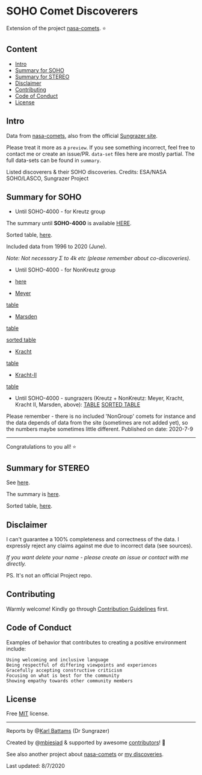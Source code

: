 # SOHO Comet Discoverers

Extension of the project [nasa-comets](https://github.com/mbiesiad/nasa-comets). ⭐

## Content
* [Intro](#intro)
* [Summary for SOHO](#summary-for-soho)
* [Summary for STEREO](#summary-for-stereo)
* [Disclaimer](#disclaimer)
* [Contributing](#contributing)
* [Code of Conduct](#code-of-conduct)
* [License](#license)

## Intro

Data from [nasa-comets](https://github.com/mbiesiad/nasa-comets), also from the official [Sungrazer site](https://sungrazer.nrl.navy.mil/).

Please treat it more as a `preview`. If you see something incorrect, feel free to contact me or create an issue/PR.
`data-set` files here are mostly partial. The full data-sets can be found in `summary`.

Listed discoverers & their SOHO discoveries. Credits: ESA/NASA SOHO/LASCO, Sungrazer Project

## Summary for SOHO

* Until SOHO-4000 - for Kreutz group

The summary until **SOHO-4000** is available [HERE](https://github.com/mbiesiad/soho-comet-discoverers/blob/master/summary/until-SOHO-4000.csv).

Sorted table, [here](https://github.com/mbiesiad/soho-comet-discoverers/blob/master/summary/until-SOHO-4000-sorted.csv).

Included data from 1996 to 2020 (June).

*Note: Not necessary Σ to 4k etc (please remember about co-discoveries).*

* Until SOHO-4000 - for NonKreutz group
- [here](https://github.com/mbiesiad/soho-comet-discoverers/tree/master/NonKreutz)

- [Meyer](https://github.com/mbiesiad/soho-comet-discoverers/tree/master/NonKreutz/Meyer)

[table](https://github.com/mbiesiad/soho-comet-discoverers/blob/master/NonKreutz/Meyer/summary/summary-1.csv)
- [Marsden](https://github.com/mbiesiad/soho-comet-discoverers/tree/master/NonKreutz/Marsden)

[table](https://github.com/mbiesiad/soho-comet-discoverers/blob/master/NonKreutz/Marsden/summary/summary-1.csv)

[sorted table](https://github.com/mbiesiad/soho-comet-discoverers/blob/master/NonKreutz/Marsden/summary/summary-1-sorted.csv)
- [Kracht](https://github.com/mbiesiad/soho-comet-discoverers/tree/master/NonKreutz/Kracht)

[table](https://github.com/mbiesiad/soho-comet-discoverers/blob/master/NonKreutz/Kracht/summary/summary-1.csv)
- [Kracht-II](https://github.com/mbiesiad/soho-comet-discoverers/tree/master/NonKreutz/Kracht-II)

[table](https://github.com/mbiesiad/soho-comet-discoverers/blob/master/NonKreutz/Kracht-II/summary/summary-1.csv)

* Until SOHO-4000 - sungrazers (Kreutz + NonKreutz: Meyer, Kracht, Kracht II, Marsden, above):
[TABLE](https://github.com/mbiesiad/soho-comet-discoverers/blob/master/summary/sungrazers-1.csv)
[SORTED TABLE](https://github.com/mbiesiad/soho-comet-discoverers/blob/master/summary/sungrazers-1-sorted.csv)

Please remember - there is no included 'NonGroup' comets for instance and the data depends of data from the site (sometimes are not added yet), so the numbers maybe sometimes little different. Published on date: 2020-7-9

---

Congratulations to you all! ⭐

## Summary for STEREO

See [here](https://github.com/mbiesiad/soho-comet-discoverers/tree/master/STEREO).

The summary is [here](https://github.com/mbiesiad/soho-comet-discoverers/blob/master/STEREO/summary/based-on-data-1.csv).

Sorted table, [here](https://github.com/mbiesiad/soho-comet-discoverers/blob/master/STEREO/summary/based-on-data-1-sorted.csv).

## Disclaimer
I can't guarantee a 100% completeness and correctness of the data. I expressly reject any claims against me due to incorrect data (see sources).

*If you want delete your name - please create an issue or contact with me directly.*

PS. It's not an official Project repo.

## Contributing

Warmly welcome! Kindly go through [Contribution Guidelines](CONTRIBUTING.md) first.

## Code of Conduct

Examples of behavior that contributes to creating a positive environment include:

    Using welcoming and inclusive language
    Being respectful of differing viewpoints and experiences
    Gracefully accepting constructive criticism
    Focusing on what is best for the community
    Showing empathy towards other community members

## License
Free [MIT](LICENSE) license.

__________________________________________________

Reports by @[Karl Battams](https://twitter.com/SungrazerComets) (Dr Sungrazer)

Created by @[mbiesiad](https://github.com/mbiesiad) & supported by awesome [contributors](https://github.com/mbiesiad/soho-comet-discoverers/graphs/contributors)! 🚀

See also another project about [nasa-comets](https://github.com/mbiesiad/nasa-comets) or [my discoveries](https://github.com/mbiesiad/discoveries-biesiada).

Last updated: 8/7/2020
